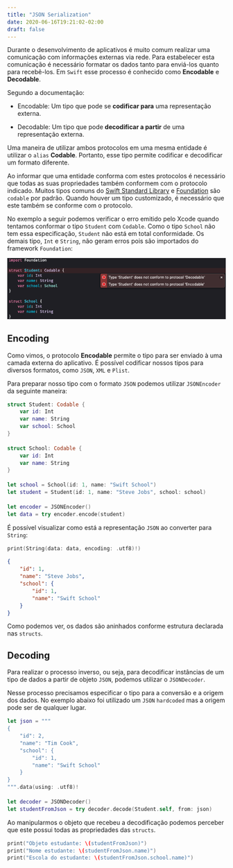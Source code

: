 ```yaml
---
title: "JSON Serialization"
date: 2020-06-16T19:21:02-02:00
draft: false
---
```


Durante o desenvolvimento de aplicativos é muito comum realizar uma comunicação com informações externas via rede. Para estabelecer esta comunicação é necessário formatar os dados tanto para enviá-los quanto para recebê-los. Em `Swift` esse processo é conhecido como **Encodable** e **Decodable**.

Segundo a documentação:

- Encodable: Um tipo que pode se **codificar para** uma representação externa.

- Decodable: Um tipo que pode **decodificar a partir** de uma representação externa.

Uma maneira de utilizar ambos protocolos em uma mesma entidade é utilizar o `alias` **Codable**. Portanto, esse tipo permite codificar e decodificar um formato diferente.

Ao informar que uma entidade conforma com estes protocolos é necessário que todas as suas propriedades também conformem com o protocolo indicado. Muitos tipos comuns do [Swift Standard Library](https://developer.apple.com/documentation/swift/swift_standard_library) e [Foundation](https://developer.apple.com/documentation/foundation) são `codable` por padrão. Quando houver um tipo customizado, é necessário que este também se conforme com o protocolo.

No exemplo a seguir podemos verificar o erro emitido pelo Xcode quando tentamos conformar o tipo `Student` com `Codable`. Como o tipo `School` não tem essa especificação, `Student` não está em total conformidade. Os demais tipo, `Int` e `String`, não geram erros pois são importados do framework `Foundation`:

![Disconformed Protocol](../assets/json-serialization/disconformed-protocol.png)

## Encoding

Como vimos, o protocolo **Encodable** permite o tipo para ser enviado à uma camada externa do aplicativo. É possível codificar nossos tipos para diversos formatos, como `JSON`, `XML` e `Plist`.

Para preparar nosso tipo com o formato `JSON` podemos utilizar `JSONEncoder` da seguinte maneira:

```swift
struct Student: Codable {
    var id: Int
    var name: String
    var school: School
}

struct School: Codable {
    var id: Int
    var name: String
}

let school = School(id: 1, name: "Swift School")
let student = Student(id: 1, name: "Steve Jobs", school: school)

let encoder = JSONEncoder()
let data = try encoder.encode(student)
```

É possível visualizar como está a representação `JSON` ao converter para `String`:

```swift
print(String(data: data, encoding: .utf8)!)
```

```json
{
	"id": 1,
	"name": "Steve Jobs",
	"school": {
		"id": 1,
		"name": "Swift School"
	}
}
```

Como podemos ver, os dados são aninhados conforme estrutura declarada nas `structs`.

## Decoding

Para realizar o processo inverso, ou seja, para decodificar instâncias de um tipo de dados a partir de objeto `JSON`, podemos utilizar o `JSONDecoder`.

Nesse processo precisamos especificar o tipo para a conversão e a origem dos dados. No exemplo abaixo foi utilizado um `JSON` `hardcoded` mas a origem pode ser de qualquer lugar.

```swift
let json = """
{
    "id": 2,
    "name": "Tim Cook",
    "school": {
        "id": 1,
        "name": "Swift School"
    }
}
""".data(using: .utf8)!

let decoder = JSONDecoder()
let studentFromJson = try decoder.decode(Student.self, from: json)
```

Ao manipularmos o objeto que recebeu a decodificação podemos perceber que este possui todas as propriedades das `structs`.

```swift
print("Objeto estudante: \(studentFromJson)")
print("Nome estudante: \(studentFromJson.name)")
print("Escola do estudante: \(studentFromJson.school.name)")
```

